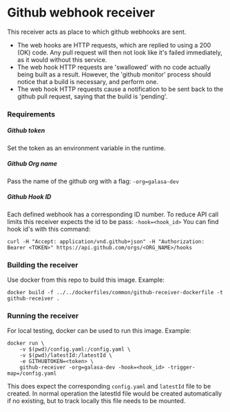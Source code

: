 # Github webhook receiver

This receiver acts as place to which github webhooks are sent.
- The web hooks are HTTP requests, which are replied to using a 200 (OK) code. Any pull request will then not look like it's failed immediately, as it would without this service.
- The web hook HTTP requests are 'swallowed' with no code actually being built as a result.
However, the 'github monitor' process should notice that a build is necessary, and perform one.
- The web hook HTTP requests cause a notification to be sent back to the github pull request, saying that the build is 'pending'.




### Requirements
##### Github token 
Set the token as an environment variable in the runtime.
##### Github Org name
Pass the name of the github org with a flag: `-org=galasa-dev`
##### Github Hook ID
Each defined webhook has a corresponding ID number. To reduce API call limits this receiver expects the id to be pass: `-hook=<hook_id>`
You can find hook id's with this command:
```
curl -H "Accept: application/vnd.github+json" -H "Authorization: Bearer <TOKEN>" https://api.github.com/orgs/<ORG_NAME>/hooks
```

### Building the receiver

Use docker from this repo to build this image. Example:
```
docker build -f ../../dockerfiles/common/github-receiver-dockerfile -t github-receiver .
```

### Running the receiver
For local testing, docker can be used to run this image. Example:
```
docker run \
    -v $(pwd)/config.yaml:/config.yaml \
    -v $(pwd)/latestId:/latestId \
    -e GITHUBTOKEN=<token> \ 
    github-receiver -org=galasa-dev -hook=<hook_id> -trigger-map=/config.yaml
```
This does expect the corresponding `config.yaml` and `latestId` file to be created. In normal operation the latestId file would be created automatically if no existing, but to track locally this file needs to be mounted.

